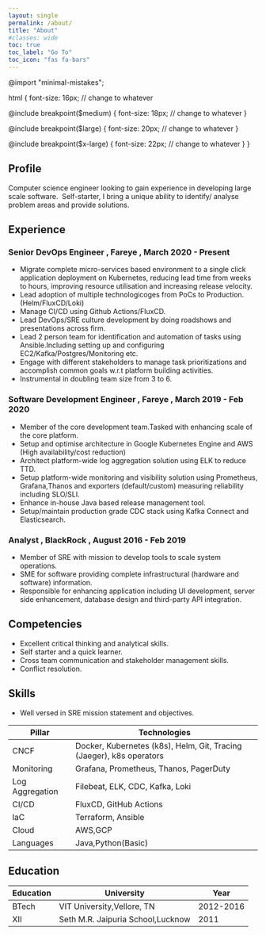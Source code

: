 ```yaml
---
layout: single
permalink: /about/
title: "About"
#classes: wide
toc: true
toc_label: "Go To"
toc_icon: "fas fa-bars"
---
```

@import "minimal-mistakes";

html {
  font-size: 16px; // change to whatever

  @include breakpoint($medium) {
    font-size: 18px; // change to whatever
  }

  @include breakpoint($large) {
    font-size: 20px; // change to whatever
  }

  @include breakpoint($x-large) {
    font-size: 22px; // change to whatever
  }
}

## Profile
Computer science engineer looking to gain experience in developing large scale
software.&nbsp;
Self-starter, I bring a unique ability to identify/ analyse problem areas and provide
solutions.

## Experience
### Senior DevOps Engineer , Fareye , March 2020 - Present
  * Migrate complete micro-services based environment to a single click application deployment on Kubernetes, reducing lead time from weeks to hours, improving resource utilisation and increasing release velocity.
  * Lead adoption of multiple technologicoges from PoCs to Production.(Helm/FluxCD/Loki)
  * Manage CI/CD using Github Actions/FluxCD.
  * Lead DevOps/SRE culture development by doing roadshows and presentations across firm.
  * Lead 2 person team for identification and automation of tasks using Ansible.Including setting up and configuring EC2/Kafka/Postgres/Monitoring etc.
  * Engage with different stakeholders to manage task prioritizations and accomplish common goals w.r.t platform building activities.
  * Instrumental in doubling team size from 3 to 6.

### Software Development Engineer , Fareye , March 2019 - Feb 2020
  * Member of the core development team.Tasked with enhancing scale of the core platform.
  * Setup and optimise architecture in Google Kubernetes Engine and AWS (High availability/cost reduction)
  * Architect platform-wide log aggregation solution using ELK to reduce TTD.
  * Setup platform-wide monitoring and visibility solution using Prometheus, Grafana,Thanos and exporters (default/custom) measuring reliability including SLO/SLI.
  * Enhance in-house Java based release management tool.
  * Setup/maintain production grade CDC stack using Kafka Connect and Elasticsearch.

### Analyst , BlackRock , August 2016 - Feb 2019
  * Member of SRE with mission to develop tools to scale system operations.
  * SME for software providing complete infrastructural (hardware and software) information.
  * Responsible for enhancing application including UI development, server side enhancement, database design and third-party API integration.

## Competencies
  * Excellent critical thinking and analytical skills.
  * Self starter and a quick learner.
  * Cross team communication and stakeholder management skills.
  * Conflict resolution.

## Skills
  * Well versed in SRE mission statement and objectives.

| Pillar           | Technologies 									                          |
| --------         | ------ 																  |
| CNCF    		   | Docker, Kubernetes (k8s), Helm, Git, Tracing (Jaeger), k8s operators     |
| Monitoring       | Grafana, Prometheus, Thanos, PagerDuty  								  |
| Log Aggregation  | Filebeat, ELK, CDC, Kafka, Loki  										  |
| CI/CD            | FluxCD, GitHub Actions  												  |
| IaC              | Terraform, Ansible  													  | 
| Cloud            | AWS,GCP                                                                  |
| Languages        | Java,Python(Basic)                                                       |

## Education

| Education | University       						| Year 		    |
| --------  | --------         						| ------        |
|	BTech	| VIT University,Vellore, TN 			| 2012-2016     |
|	XII 	| Seth M.R. Jaipuria School,Lucknow     | 2011  		|
